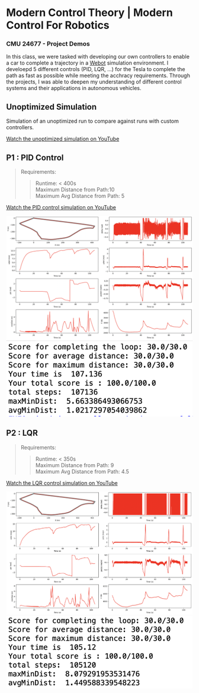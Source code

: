 # Modern Control Theory | Modern Control For Robotics
### CMU 24677 - Project Demos

In this class, we were tasked with developing our own controllers to enable a car to complete a trajectory in a [Webot](https://cyberbotics.com/) simulation environment. I develoepd 5 different controls (PID, LQR, ...) for the Tesla to complete the path as fast as possible while meeting the acchracy requirements. Through the projects, I was able to deepen my understanding of different control systems and their applications in autonomous vehicles.

## Unoptimized Simulation
Simulation of an unoptimized run to compare against runs with custom controllers.

[Watch the unoptimized simulation on YouTube](https://www.youtube.com/watch?v=LSsvH2R49dw)


## P1 : PID Control
> Requirements: 
>> Runtime: < 400s <br>
>> Maximum Distance from Path:10 <br>
>> Maximum Avg Distance from Path: 5

[Watch the PID control simulation on YouTube](https://www.youtube.com/watch?v=98Yn8yShmd8)



![Alt Text](p1/PID_1.png)
![Alt Text](p1/PID-400-10-5.png)

## P2 : LQR
> Requirements:
>> Runtime: < 350s <br>
>> Maximum Distance from Path: 9 <br>
>> Maximum Avg Distance from Path: 4.5

[Watch the LQR control simulation on YouTube](https://www.youtube.com/watch?v=HNBtnbN30)

![Alt Text](p2/lqr.png)
![Alt Text](p2/LQR-350%209%201.45.png)